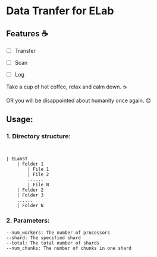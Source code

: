 # Data Tranfer for ELab

## Features :coffee:

- [ ] Transfer
- [ ] Scan
- [ ] Log


Take a cup of hot coffee, relax and calm down. :coffee:

OR you will be disappointed about humanity once again. :disappointed:


## Usage:

### 1. Directory structure:

```


| ELab5T
    | Folder 1
        | File 1
        | File 2
        ......
        | File N
    | Folder 2
    | Folder 3
    ......
    | Folder N

```

### 2. Parameters:

```
--num_workers: The number of processors
--shard: The specified shard
--total: The total number of shards
--num_chunks: The number of chunks in one shard
```

